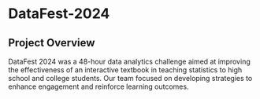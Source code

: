 # DataFest-2024

## Project Overview
DataFest 2024 was a 48-hour data analytics challenge aimed at improving the effectiveness of an interactive textbook in teaching statistics to high school and college students. Our team focused on developing strategies to enhance engagement and reinforce learning outcomes.
